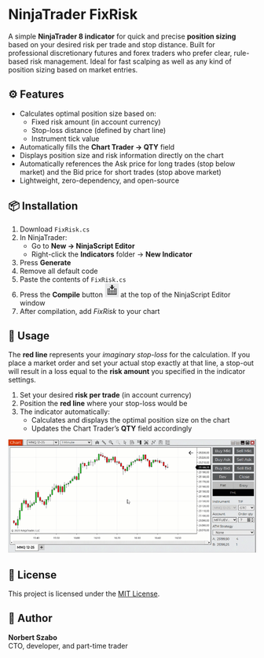 # NinjaTrader FixRisk

A simple **NinjaTrader 8 indicator** for quick and precise **position sizing** based on your desired risk per trade and stop distance. Built for professional discretionary futures and forex traders who prefer clear, rule-based risk management. Ideal for fast scalping as well as any kind of position sizing based on market entries.

## ⚙️ Features

- Calculates optimal position size based on:
  - Fixed risk amount (in account currency)
  - Stop-loss distance (defined by chart line)
  - Instrument tick value
- Automatically fills the **Chart Trader → QTY** field
- Displays position size and risk information directly on the chart
- Automatically references the Ask price for long trades (stop below market) and the Bid price for short trades (stop above market)
- Lightweight, zero-dependency, and open-source

## 📦 Installation

1. Download `FixRisk.cs`
2. In NinjaTrader:
   - Go to **New → NinjaScript Editor**
   - Right-click the **Indicators** folder → **New Indicator**
3. Press **Generate**
4. Remove all default code
5. Paste the contents of `FixRisk.cs`
6. Press the **Compile** button ![](compile.png) at the top of the NinjaScript Editor window
7. After compilation, add *FixRisk* to your chart

## 🧠 Usage

The **red line** represents your *imaginary stop-loss* for the calculation. 
If you place a market order and set your actual stop exactly at that line, a stop-out will result in a loss equal to the **risk amount** you specified in the indicator settings.

1. Set your desired **risk per trade** (in account currency)
2. Position the **red line** where your stop-loss would be
3. The indicator automatically:
   - Calculates and displays the optimal position size on the chart
   - Updates the Chart Trader’s **QTY** field accordingly

![](fixrisk.gif)

## 🧾 License

This project is licensed under the [MIT License](./LICENSE).

## 👤 Author

**Norbert Szabo**  
CTO, developer, and part-time trader
